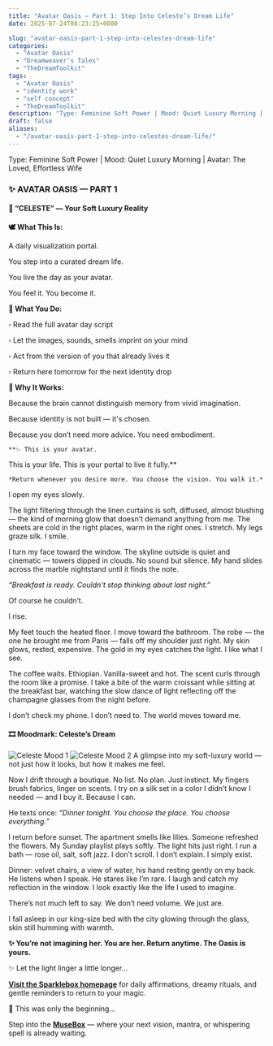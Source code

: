```yaml
---
title: "Avatar Oasis – Part 1: Step Into Celeste’s Dream Life"
date: 2025-07-24T08:23:25+0000

slug: "avatar-oasis-part-1-step-into-celestes-dream-life"
categories:
  - "Avatar Oasis"
  - "Dreamweaver’s Tales"
  - "TheDreamToolkit"
tags:
  - "Avatar Oasis"
  - "identity work"
  - "self concept"
  - "TheDreamToolkit"
description: "Type: Feminine Soft Power | Mood: Quiet Luxury Morning | Avatar: The Loved, Effortless Wife"
draft: false
aliases:
  - "/avatar-oasis-part-1-step-into-celestes-dream-life/"
---
```

Type: Feminine Soft Power | Mood: Quiet Luxury Morning | Avatar: The Loved, Effortless Wife

  ### ✨ AVATAR OASIS — PART 1

  #### 💠 “CELESTE” — Your Soft Luxury Reality

  **🕊️ What This Is:**

  A daily visualization portal.

  You step into a curated dream life.

  You live the day as your avatar.

  You feel it. You become it.

  **🌸 What You Do:**

  ▫️ Read the full avatar day script

  ▫️ Let the images, sounds, smells imprint on your mind

  ▫️ Act from the version of you that already lives it

  ▫️ Return here tomorrow for the next identity drop

  **💫 Why It Works:**

  Because the brain cannot distinguish memory from vivid imagination.

  Because identity is not built — it's chosen.

  Because you don’t need more advice. You need embodiment.

    **✨ This is your avatar.
This is your life.
This is your portal to live it fully.**

    *Return whenever you desire more. You choose the vision. You walk it.*

I open my eyes slowly.

The light filtering through the linen curtains is soft, diffused, almost blushing — the kind of morning glow that doesn’t demand anything from me. The sheets are cold in the right places, warm in the right ones. I stretch. My legs graze silk. I smile.

I turn my face toward the window. The skyline outside is quiet and cinematic — towers dipped in clouds. No sound but silence. My hand slides across the marble nightstand until it finds the note.

*“Breakfast is ready. Couldn’t stop thinking about last night.”*

Of course he couldn’t.

I rise.

My feet touch the heated floor. I move toward the bathroom. The robe — the one he brought me from Paris — falls off my shoulder just right. My skin glows, rested, expensive. The gold in my eyes catches the light. I like what I see.

The coffee waits. Ethiopian. Vanilla-sweet and hot. The scent curls through the room like a promise. I take a bite of the warm croissant while sitting at the breakfast bar, watching the slow dance of light reflecting off the champagne glasses from the night before.

I don’t check my phone. I don’t need to. The world moves toward me.

  #### 🎞️ Moodmark: Celeste’s Dream

  ![Celeste Mood 1](/celeste_mood.jpg)
  ![Celeste Mood 2](/cleste_mood2.jpg)
  A glimpse into my soft-luxury world — not just how it looks, but how it makes me feel.

Now I drift through a boutique. No list. No plan. Just instinct. My fingers brush fabrics, linger on scents. I try on a silk set in a color I didn’t know I needed — and I buy it. Because I can.

He texts once:
*“Dinner tonight. You choose the place. You choose everything.”*

I return before sunset. The apartment smells like lilies. Someone refreshed the flowers. My Sunday playlist plays softly. The light hits just right. I run a bath — rose oil, salt, soft jazz. I don’t scroll. I don’t explain. I simply exist.

Dinner: velvet chairs, a view of water, his hand resting gently on my back. He listens when I speak. He stares like I’m rare. I laugh and catch my reflection in the window. I look exactly like the life I used to imagine.

There’s not much left to say. We don’t need volume. We just are.

I fall asleep in our king-size bed with the city glowing through the glass, skin still humming with warmth.

**✨ You’re not imagining her. You are her.
Return anytime. The Oasis is yours.**

✨ Let the light linger a little longer...

[**Visit the Sparklebox homepage**](https://sparklebox.blog) for daily affirmations, dreamy rituals, and gentle reminders to return to your magic.

💭 This was only the beginning...

Step into the [**MuseBox**](https://sparklebox.blog/%E2%9C%A8-the-musebox/) — where your next vision, mantra, or whispering spell is already waiting.